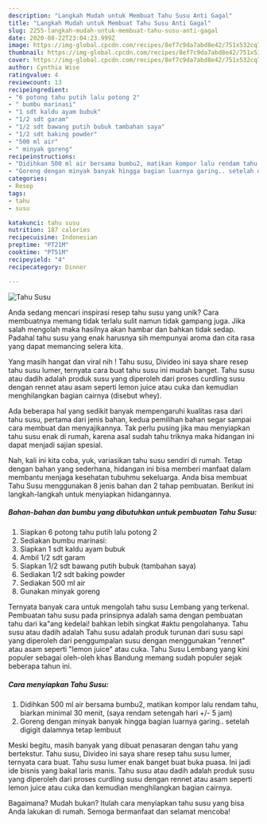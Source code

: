 ```yaml
---
description: "Langkah Mudah untuk Membuat Tahu Susu Anti Gagal"
title: "Langkah Mudah untuk Membuat Tahu Susu Anti Gagal"
slug: 2255-langkah-mudah-untuk-membuat-tahu-susu-anti-gagal
date: 2020-08-22T23:04:23.999Z
image: https://img-global.cpcdn.com/recipes/8ef7c9da7abd8e42/751x532cq70/tahu-susu-foto-resep-utama.jpg
thumbnail: https://img-global.cpcdn.com/recipes/8ef7c9da7abd8e42/751x532cq70/tahu-susu-foto-resep-utama.jpg
cover: https://img-global.cpcdn.com/recipes/8ef7c9da7abd8e42/751x532cq70/tahu-susu-foto-resep-utama.jpg
author: Cynthia Wise
ratingvalue: 4
reviewcount: 13
recipeingredient:
- "6 potong tahu putih lalu potong 2"
- " bumbu marinasi"
- "1 sdt kaldu ayam bubuk"
- "1/2 sdt garam"
- "1/2 sdt bawang putih bubuk tambahan saya"
- "1/2 sdt baking powder"
- "500 ml air"
- " minyak goreng"
recipeinstructions:
- "Didihkan 500 ml air bersama bumbu2, matikan kompor lalu rendam tahu, biarkan minimal 30 menit, (saya rendam setengah hari +/- 5 jam)"
- "Goreng dengan minyak banyak hingga bagian luarnya garing.. setelah digigit dalamnya tetap lembuut"
categories:
- Resep
tags:
- tahu
- susu

katakunci: tahu susu 
nutrition: 187 calories
recipecuisine: Indonesian
preptime: "PT21M"
cooktime: "PT51M"
recipeyield: "4"
recipecategory: Dinner

---
```



![Tahu Susu](https://img-global.cpcdn.com/recipes/8ef7c9da7abd8e42/751x532cq70/tahu-susu-foto-resep-utama.jpg)

Anda sedang mencari inspirasi resep tahu susu yang unik? Cara membuatnya memang tidak terlalu sulit namun tidak gampang juga. Jika salah mengolah maka hasilnya akan hambar dan bahkan tidak sedap. Padahal tahu susu yang enak harusnya sih mempunyai aroma dan cita rasa yang dapat memancing selera kita.

Yang masih hangat dan viral nih ! Tahu susu, Divideo ini saya share resep tahu susu lumer, ternyata cara buat tahu susu ini mudah banget. Tahu susu atau dadih adalah produk susu yang diperoleh dari proses curdling susu dengan rennet atau asam seperti lemon juice atau cuka dan kemudian menghilangkan bagian cairnya (disebut whey).

Ada beberapa hal yang sedikit banyak mempengaruhi kualitas rasa dari tahu susu, pertama dari jenis bahan, kedua pemilihan bahan segar sampai cara membuat dan menyajikannya. Tak perlu pusing jika mau menyiapkan tahu susu enak di rumah, karena asal sudah tahu triknya maka hidangan ini dapat menjadi sajian spesial.


Nah, kali ini kita coba, yuk, variasikan tahu susu sendiri di rumah. Tetap dengan bahan yang sederhana, hidangan ini bisa memberi manfaat dalam membantu menjaga kesehatan tubuhmu sekeluarga. Anda bisa membuat Tahu Susu menggunakan 8 jenis bahan dan 2 tahap pembuatan. Berikut ini langkah-langkah untuk menyiapkan hidangannya.

<!--inarticleads1-->

##### Bahan-bahan dan bumbu yang dibutuhkan untuk pembuatan Tahu Susu:

1. Siapkan 6 potong tahu putih lalu potong 2
1. Sediakan  bumbu marinasi:
1. Siapkan 1 sdt kaldu ayam bubuk
1. Ambil 1/2 sdt garam
1. Siapkan 1/2 sdt bawang putih bubuk (tambahan saya)
1. Sediakan 1/2 sdt baking powder
1. Sediakan 500 ml air
1. Gunakan  minyak goreng


Ternyata banyak cara untuk mengolah tahu susu Lembang yang terkenal. Pembuatan tahu susu pada prinsipnya adalah sama dengan pembuatan tahu dari ka&#34;ang kedelai! bahkan lebih singkat #aktu pengolahanya. Tahu susu atau dadih adalah Tahu susu adalah produk turunan dari susu sapi yang diperoleh dari penggumpalan susu dengan menggunakan &#34;rennet&#34; atau asam seperti &#34;lemon juice&#34; atau cuka. Tahu Susu Lembang yang kini populer sebagai oleh-oleh khas Bandung memang sudah populer sejak beberapa tahun ini. 

<!--inarticleads2-->

##### Cara menyiapkan Tahu Susu:

1. Didihkan 500 ml air bersama bumbu2, matikan kompor lalu rendam tahu, biarkan minimal 30 menit, (saya rendam setengah hari +/- 5 jam)
1. Goreng dengan minyak banyak hingga bagian luarnya garing.. setelah digigit dalamnya tetap lembuut


Meski begitu, masih banyak yang dibuat penasaran dengan tahu yang bertekstur. Tahu susu, Divideo ini saya share resep tahu susu lumer, ternyata cara buat. Tahu susu lumer enak banget buat buka puasa. Ini jadi ide bisnis yang bakal laris manis. Tahu susu atau dadih adalah produk susu yang diperoleh dari proses curdling susu dengan rennet atau asam seperti lemon juice atau cuka dan kemudian menghilangkan bagian cairnya. 

Bagaimana? Mudah bukan? Itulah cara menyiapkan tahu susu yang bisa Anda lakukan di rumah. Semoga bermanfaat dan selamat mencoba!
